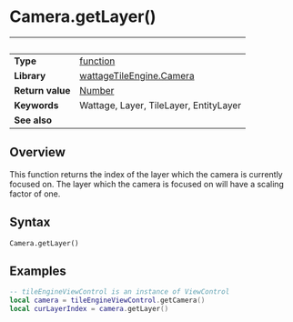 # Camera.getLayer()

|                      | &nbsp;
| -------------------- | ---------------------------------------------------------------
| __Type__             | [function](http://docs.coronalabs.com/api/type/Function.html)
| __Library__          | [wattageTileEngine.Camera](type_camera.markdown)
| __Return value__     | [Number](https://docs.coronalabs.com/api/type/Number.html)
| __Keywords__         | Wattage, Layer, TileLayer, EntityLayer
| __See also__         | 


## Overview

This function returns the index of the layer which the camera is currently
focused on.  The layer which the camera is focused on will have a scaling
factor of one.

## Syntax

	Camera.getLayer()

## Examples

``````lua
-- tileEngineViewControl is an instance of ViewControl
local camera = tileEngineViewControl.getCamera()
local curLayerIndex = camera.getLayer()
``````
